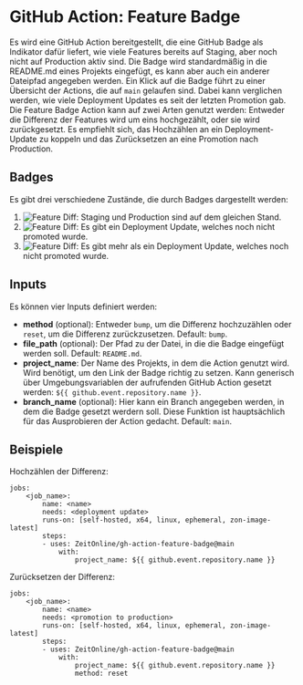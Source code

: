 # GitHub Action: Feature Badge
Es wird eine GitHub Action bereitgestellt, die eine GitHub Badge als Indikator dafür liefert, wie viele Features bereits auf Staging, aber noch nicht auf Production aktiv sind.
Die Badge wird standardmäßig in die README.md eines Projekts eingefügt, es kann aber auch ein anderer Dateipfad angegeben werden.
Ein Klick auf die Badge führt zu einer Übersicht der Actions, die auf `main` gelaufen sind. Dabei kann verglichen werden, wie viele Deployment Updates es seit der letzten Promotion gab.
Die Feature Badge Action kann auf zwei Arten genutzt werden: Entweder die Differenz der Features wird um eins hochgezählt, oder sie wird zurückgesetzt.
Es empfiehlt sich, das Hochzählen an ein Deployment-Update zu koppeln und das Zurücksetzen an eine Promotion nach Production.

## Badges

Es gibt drei verschiedene Zustände, die durch Badges dargestellt werden:

1. ![Feature Diff](https://img.shields.io/badge/Feature%20Diff-Up%20To%20Date-33CD56.svg): Staging und Production sind auf dem gleichen Stand.
2. ![Feature Diff](https://img.shields.io/badge/Feature%20Diff-Prod%20One%20Feature%20Behind-FFFF00.svg): Es gibt ein Deployment Update, welches noch nicht promoted wurde.
3. ![Feature Diff](https://img.shields.io/badge/Feature%20Diff-Prod%20More%20Than%20One%20Feature%20Behind-eb4034.svg): Es gibt mehr als ein Deployment Update, welches noch nicht promoted wurde.

## Inputs

Es können vier Inputs definiert werden:
- **method** (optional): Entweder `bump`, um die Differenz hochzuzählen oder `reset`, um die Differenz zurückzusetzen. Default: `bump`.
- **file_path** (optional): Der Pfad zu der Datei, in die die Badge eingefügt werden soll. Default: `README.md`.
- **project_name**: Der Name des Projekts, in dem die Action genutzt wird. Wird benötigt, um den Link der Badge richtig zu setzen. Kann generisch über Umgebungsvariablen der aufrufenden GitHub Action gesetzt werden: `${{ github.event.repository.name }}`.
- **branch_name** (optional): Hier kann ein Branch angegeben werden, in dem die Badge gesetzt werdern soll. Diese Funktion ist hauptsächlich für das Ausprobieren der Action gedacht. Default: `main`. 

## Beispiele

Hochzählen der Differenz:

    jobs:
        <job_name>:
            name: <name>
            needs: <deployment update>
            runs-on: [self-hosted, x64, linux, ephemeral, zon-image-latest]
            steps:
            - uses: ZeitOnline/gh-action-feature-badge@main
                with:
                    project_name: ${{ github.event.repository.name }}

Zurücksetzen der Differenz:

    jobs:
        <job_name>:
            name: <name>
            needs: <promotion to production>
            runs-on: [self-hosted, x64, linux, ephemeral, zon-image-latest]
            steps:
            - uses: ZeitOnline/gh-action-feature-badge@main
                with:
                    project_name: ${{ github.event.repository.name }}
                    method: reset
